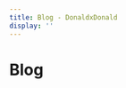 ```yaml
---
title: Blog - DonaldxDonald
display: ''
---
```


<div class="prose m-auto">
  <h1>Blog</h1>
</div>

<PostList />